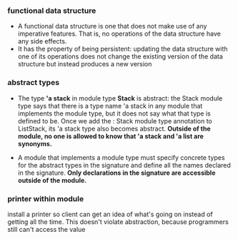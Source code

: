 ### functional data structure
* A functional data structure is one that does not make use of any imperative features. That is, no operations of the data structure have any side effects.
* It has the property of being persistent: updating the data structure with one of its operations does not change the existing version of the data structure but instead produces a new version

### abstract types 
* The type **'a stack** in module type **Stack** is abstract: the Stack module type says that there is a type name 'a stack in any module that implements the module type, but it does not say what that type is defined to be. Once we add the : Stack module type annotation to ListStack, its 'a stack type also becomes abstract. **Outside of the module, no one is allowed to know that 'a stack and 'a list are synonyms.**

* A module that implements a module type must specify concrete types for the abstract types in the signature and define all the names declared in the signature. **Only declarations in the signature are accessible outside of the module.** 

### printer within module 
install a printer so client can get an idea of what's going on instead of getting <abstr> all the time.
This doesn't violate abstraction, because programmers still can't access the value

